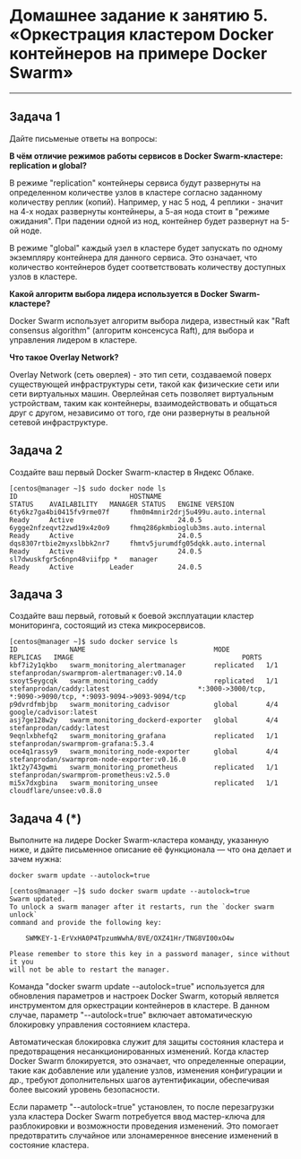 # Домашнее задание к занятию 5. «Оркестрация кластером Docker контейнеров на примере Docker Swarm»---## Задача 1Дайте письменые ответы на вопросы:**В чём отличие режимов работы сервисов в Docker Swarm-кластере: replication и global?**

В режиме "replication" контейнеры сервиса будут развернуты на определенном количестве узлов в кластере согласно заданному количеству реплик (копий). Например, у нас 5 нод, 4 реплики - значит на 4-х нодах развернуты контейнеры, а 5-ая нода стоит в "режиме ожидания". При падении одной из нод, контейнер будет развернут на 5-ой ноде.

В режиме "global" каждый узел в кластере будет запускать по одному экземпляру контейнера для данного сервиса. Это означает, что количество контейнеров будет соответствовать количеству доступных узлов в кластере.
**Какой алгоритм выбора лидера используется в Docker Swarm-кластере?**

Docker Swarm использует алгоритм выбора лидера, известный как "Raft consensus algorithm" (алгоритм консенсуса Raft), для выбора и управления лидером в кластере.
**Что такое Overlay Network?**

Overlay Network (сеть оверлея) - это тип сети, создаваемой поверх существующей инфраструктуры сети, такой как физические сети или сети виртуальных машин. Оверлейная сеть позволяет виртуальным устройствам, таким как контейнеры, взаимодействовать и общаться друг с другом, независимо от того, где они развернуты в реальной сетевой инфраструктуре.## Задача 2Создайте ваш первый Docker Swarm-кластер в Яндекс Облаке.```
[centos@manager ~]$ sudo docker node ls
ID                            HOSTNAME                             STATUS    AVAILABILITY   MANAGER STATUS   ENGINE VERSION
6ty6kz7ga4bi0415fv9rme07f     fhm0m4mnir2drj5u499u.auto.internal   Ready     Active                          24.0.5
6ygge2nfzeqvt2zwd19x4z0o9     fhmq286pkmbioglub3ms.auto.internal   Ready     Active                          24.0.5
dqs8307rtbie2myxslbbk2nr7     fhmtv5jurumdfg05dqkk.auto.internal   Ready     Active                          24.0.5
sl7dwuskfgr5c6npn48viifpp *   manager                              Ready     Active         Leader           24.0.5
```## Задача 3Создайте ваш первый, готовый к боевой эксплуатации кластер мониторинга, состоящий из стека микросервисов.
```
[centos@manager ~]$ sudo docker service ls
ID             NAME                                MODE         REPLICAS   IMAGE                                          PORTS
kbf7i2y1qkbo   swarm_monitoring_alertmanager       replicated   1/1        stefanprodan/swarmprom-alertmanager:v0.14.0
sxoyt5eygcqk   swarm_monitoring_caddy              replicated   1/1        stefanprodan/caddy:latest                      *:3000->3000/tcp, *:9090->9090/tcp, *:9093-9094->9093-9094/tcp
p9dvrdfmbjbp   swarm_monitoring_cadvisor           global       4/4        google/cadvisor:latest
asj7ge128w2y   swarm_monitoring_dockerd-exporter   global       4/4        stefanprodan/caddy:latest
9eqnlxbhefq2   swarm_monitoring_grafana            replicated   1/1        stefanprodan/swarmprom-grafana:5.3.4
oce4q1rassy9   swarm_monitoring_node-exporter      global       4/4        stefanprodan/swarmprom-node-exporter:v0.16.0
1kt2y743gwmi   swarm_monitoring_prometheus         replicated   1/1        stefanprodan/swarmprom-prometheus:v2.5.0
mi5x7dxgbina   swarm_monitoring_unsee              replicated   1/1        cloudflare/unsee:v0.8.0
```## Задача 4 (*)Выполните на лидере Docker Swarm-кластера команду, указанную ниже, и дайте письменное описание её функционала — что она делает и зачем нужна:```docker swarm update --autolock=true```

```
[centos@manager ~]$ sudo docker swarm update --autolock=true
Swarm updated.
To unlock a swarm manager after it restarts, run the `docker swarm unlock`
command and provide the following key:

    SWMKEY-1-ErVxHA0P4TpzumWwhA/8VE/OXZ41Hr/TNG8VI00xO4w

Please remember to store this key in a password manager, since without it you
will not be able to restart the manager.
```Команда "docker swarm update --autolock=true" используется для обновления параметров и настроек Docker Swarm, который является инструментом для оркестрации контейнеров в кластере. В данном случае, параметр "--autolock=true" включает автоматическую блокировку управления состоянием кластера.

Автоматическая блокировка служит для защиты состояния кластера и предотвращения несанкционированных изменений. Когда кластер Docker Swarm блокируется, это означает, что определенные операции, такие как добавление или удаление узлов, изменения конфигурации и др., требуют дополнительных шагов аутентификации, обеспечивая более высокий уровень безопасности.

Если параметр "--autolock=true" установлен, то после перезагрузки узла кластера Docker Swarm потребуется ввод мастер-ключа для разблокировки и возможности проведения изменений. Это помогает предотвратить случайное или злонамеренное внесение изменений в состояние кластера.